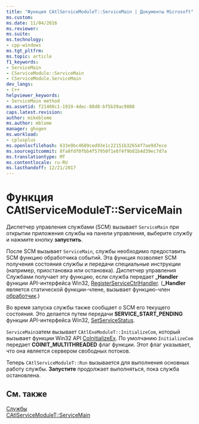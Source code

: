 ```yaml
---
title: "Функция CAtlServiceModuleT::ServiceMain | Документы Microsoft"
ms.custom: 
ms.date: 11/04/2016
ms.reviewer: 
ms.suite: 
ms.technology:
- cpp-windows
ms.tgt_pltfrm: 
ms.topic: article
f1_keywords:
- ServiceMain
- CServiceModule::ServiceMain
- CServiceModule.ServiceMain
dev_langs:
- C++
helpviewer_keywords:
- ServiceMain method
ms.assetid: f21408c1-1919-4dec-88d8-bf5b39ac9808
caps.latest.revision: 
author: mikeblome
ms.author: mblome
manager: ghogen
ms.workload:
- cplusplus
ms.openlocfilehash: 633e9bc4689ced93e1c22151b32654f7ae9d7ece
ms.sourcegitcommit: 8fa8fdf0fbb4f57950f1e8f4f9b81b4d39ec7d7a
ms.translationtype: MT
ms.contentlocale: ru-RU
ms.lasthandoff: 12/21/2017
---
```

# <a name="catlservicemoduletservicemain-function"></a>Функция CAtlServiceModuleT::ServiceMain
Диспетчер управления службами (SCM) вызывает `ServiceMain` при открытии приложения службы на панели управления, выберите службу и нажмите кнопку **запустить**.  
  
 После SCM вызывает `ServiceMain`, службы необходимо предоставить SCM функцию обработчика событий. Эта функция позволяет SCM получения состояния службы и передачи специальные инструкции (например, приостановка или остановка). Диспетчер управления Службами получает эту функцию, если служба передает **_Handler** функции API-интерфейса Win32, [RegisterServiceCtrlHandler](http://msdn.microsoft.com/library/windows/desktop/ms685054). (**_Handler** является статической функции-члене, вызывает функцию-член [обработчик](../atl/reference/catlservicemodulet-class.md#handler).)  
  
 Во время запуска службы также сообщает о SCM его текущего состояния. Это делается путем передачи **SERVICE_START_PENDING** функции API-интерфейса Win32, [SetServiceStatus](http://msdn.microsoft.com/library/windows/desktop/ms686241).  
  
 `ServiceMain`затем вызывает `CAtlExeModuleT::InitializeCom`, который вызывает функции Win32 API [CoInitializeEx](http://msdn.microsoft.com/library/windows/desktop/ms695279). По умолчанию `InitializeCom` передает **COINIT_MULTITHREADED** флаг функции. Этот флаг указывает, что она является сервером свободных потоков.  
  
 Теперь `CAtlServiceModuleT::Run` вызывается для выполнения основных работу службы. **Запустите** продолжает выполняться, пока служба остановлена.  
  
## <a name="see-also"></a>См. также  
 [Службы](../atl/atl-services.md)   
 [CAtlServiceModuleT::ServiceMain](../atl/reference/catlservicemodulet-class.md#servicemain)

